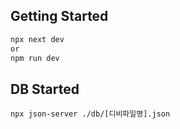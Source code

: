 ## Getting Started
```bash
npx next dev
or
npm run dev
```

## DB Started
```
npx json-server ./db/[디비파일명].json
```